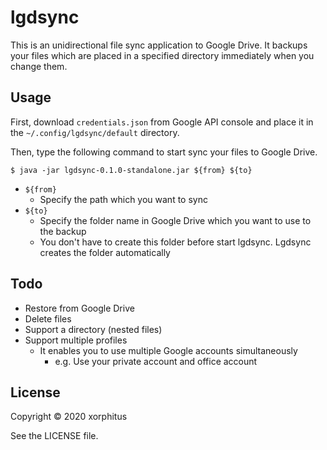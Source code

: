 # lgdsync
This is an unidirectional file sync application to Google Drive. It backups your files which are placed in a specified directory immediately when you change them.

## Usage
First, download `credentials.json` from Google API console and place it in the `~/.config/lgdsync/default` directory.

Then, type the following command to start sync your files to Google Drive.

    $ java -jar lgdsync-0.1.0-standalone.jar ${from} ${to}

* `${from}`
  * Specify the path which you want to sync
* `${to}`
  * Specify the folder name in Google Drive which you want to use to the backup
  * You don't have to create this folder before start lgdsync. Lgdsync creates the folder automatically

## Todo

* Restore from Google Drive
* Delete files
* Support a directory (nested files)
* Support multiple profiles
  * It enables you to use multiple Google accounts simultaneously
    * e.g. Use your private account and office account

## License
Copyright © 2020 xorphitus

See the LICENSE file.
